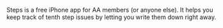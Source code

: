 Steps is a free iPhone app for AA members (or anyone else). It helps you keep track of
tenth step issues by letting you write them down right away.
